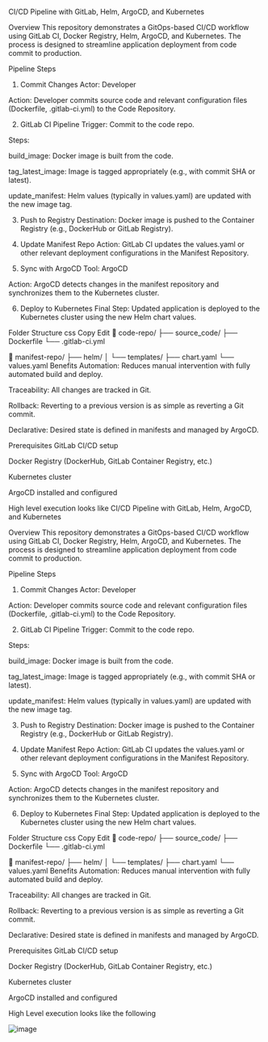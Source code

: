 CI/CD Pipeline with GitLab, Helm, ArgoCD, and Kubernetes

Overview
This repository demonstrates a GitOps-based CI/CD workflow using GitLab CI, Docker Registry, Helm, ArgoCD, and Kubernetes. The process is designed to streamline application deployment from code commit to production.

Pipeline Steps
1. Commit Changes
Actor: Developer

Action: Developer commits source code and relevant configuration files (Dockerfile, .gitlab-ci.yml) to the Code Repository.

2. GitLab CI Pipeline
Trigger: Commit to the code repo.

Steps:

build_image: Docker image is built from the code.

tag_latest_image: Image is tagged appropriately (e.g., with commit SHA or latest).

update_manifest: Helm values (typically in values.yaml) are updated with the new image tag.

3. Push to Registry
Destination: Docker image is pushed to the Container Registry (e.g., DockerHub or GitLab Registry).

4. Update Manifest Repo
Action: GitLab CI updates the values.yaml or other relevant deployment configurations in the Manifest Repository.

5. Sync with ArgoCD
Tool: ArgoCD

Action: ArgoCD detects changes in the manifest repository and synchronizes them to the Kubernetes cluster.

6. Deploy to Kubernetes
Final Step: Updated application is deployed to the Kubernetes cluster using the new Helm chart values.

Folder Structure
css
Copy
Edit
📁 code-repo/
   ├── source_code/
   ├── Dockerfile
   └── .gitlab-ci.yml

📁 manifest-repo/
   ├── helm/
   │   └── templates/
   ├── chart.yaml
   └── values.yaml
Benefits
Automation: Reduces manual intervention with fully automated build and deploy.

Traceability: All changes are tracked in Git.

Rollback: Reverting to a previous version is as simple as reverting a Git commit.

Declarative: Desired state is defined in manifests and managed by ArgoCD.

Prerequisites
GitLab CI/CD setup

Docker Registry (DockerHub, GitLab Container Registry, etc.)

Kubernetes cluster

ArgoCD installed and configured

High level execution looks like
CI/CD Pipeline with GitLab, Helm, ArgoCD, and Kubernetes

Overview
This repository demonstrates a GitOps-based CI/CD workflow using GitLab CI, Docker Registry, Helm, ArgoCD, and Kubernetes. The process is designed to streamline application deployment from code commit to production.

Pipeline Steps
1. Commit Changes
Actor: Developer

Action: Developer commits source code and relevant configuration files (Dockerfile, .gitlab-ci.yml) to the Code Repository.

2. GitLab CI Pipeline
Trigger: Commit to the code repo.

Steps:

build_image: Docker image is built from the code.

tag_latest_image: Image is tagged appropriately (e.g., with commit SHA or latest).

update_manifest: Helm values (typically in values.yaml) are updated with the new image tag.

3. Push to Registry
Destination: Docker image is pushed to the Container Registry (e.g., DockerHub or GitLab Registry).

4. Update Manifest Repo
Action: GitLab CI updates the values.yaml or other relevant deployment configurations in the Manifest Repository.

5. Sync with ArgoCD
Tool: ArgoCD

Action: ArgoCD detects changes in the manifest repository and synchronizes them to the Kubernetes cluster.

6. Deploy to Kubernetes
Final Step: Updated application is deployed to the Kubernetes cluster using the new Helm chart values.

Folder Structure
css
Copy
Edit
📁 code-repo/
   ├── source_code/
   ├── Dockerfile
   └── .gitlab-ci.yml

📁 manifest-repo/
   ├── helm/
   │   └── templates/
   ├── chart.yaml
   └── values.yaml
Benefits
Automation: Reduces manual intervention with fully automated build and deploy.

Traceability: All changes are tracked in Git.

Rollback: Reverting to a previous version is as simple as reverting a Git commit.

Declarative: Desired state is defined in manifests and managed by ArgoCD.

Prerequisites
GitLab CI/CD setup

Docker Registry (DockerHub, GitLab Container Registry, etc.)

Kubernetes cluster

ArgoCD installed and configured

High Level execution looks like the following

![image](https://github.com/user-attachments/assets/46705a4c-af87-44b5-a576-d569c7c2c4d6)


